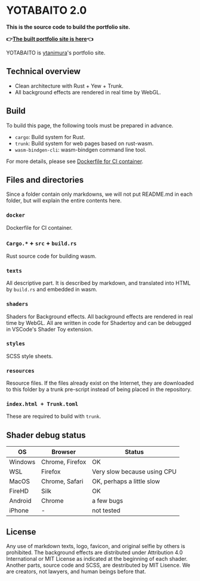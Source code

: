 # YOTABAITO 2.0

**This is the source code to build the portfolio site.**  

**👉[The built portfolio site is here](https://ytanimura.gitlab.io/yotabaito)👈**

YOTABAITO is [ytanimura](https://github.com/ytanimura)'s portfolio site.

## Technical overview

- Clean architecture with Rust + Yew + Trunk.
- All background effects are rendered in real time by WebGL.

## Build

To build this page, the following tools must be prepared in advance.

- `cargo`: Build system for Rust.
- `trunk`: Build system for web pages based on rust-wasm.
- `wasm-bindgen-cli`: wasm-bindgen command line tool.

For more details, please see [Dockerfile for CI container](./docker/ci-container.dockerfile).

## Files and directories

Since a folder contain only markdowns, we will not put README.md in each folder, but will explain the entire contents here.

### `docker`

Dockerfile for CI container.

### `Cargo.*` + `src` + `build.rs`

Rust source code for building wasm.

### `texts`

All descriptive part. It is described by markdown, and translated into HTML by `build.rs` and embedded in wasm.

### `shaders`

Shaders for Background effects. All background effects are rendered in real time by WebGL.
All are written in code for Shadertoy and can be debugged in VSCode's Shader Toy extension.

### `styles`

SCSS style sheets.

### `resources`

Resource files. If the files already exist on the Internet, they are downloaded to this folder
by a trunk pre-script instead of being placed in the repository.

### `index.html + Trunk.toml`

These are required to build with `trunk`.

## Shader debug status

| OS | Browser | Status |  
|----|----|----|  
| Windows | Chrome, Firefox | OK |  
| WSL | Firefox | Very slow because using CPU |  
| MacOS | Chrome, Safari | OK, perhaps a little slow |  
| FireHD | Silk | OK |  
| Android | Chrome | a few bugs |  
| iPhone | - | not tested |

## License

Any use of markdown texts, logo, favicon, and original selfie by others is prohibited.
The background effects are distributed under Attribution 4.0 International or MIT License as indicated at the beginning of each shader.
Another parts, source code and SCSS, are destributed by MIT Lisence.
We are creators, not lawyers, and human beings before that.
